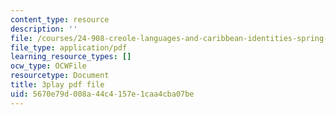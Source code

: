 ```yaml
---
content_type: resource
description: ''
file: /courses/24-908-creole-languages-and-caribbean-identities-spring-2017/5670e79d008a44c4157e1caa4cba07be_z6kTOFSZZmQ.pdf
file_type: application/pdf
learning_resource_types: []
ocw_type: OCWFile
resourcetype: Document
title: 3play pdf file
uid: 5670e79d-008a-44c4-157e-1caa4cba07be
---
```

